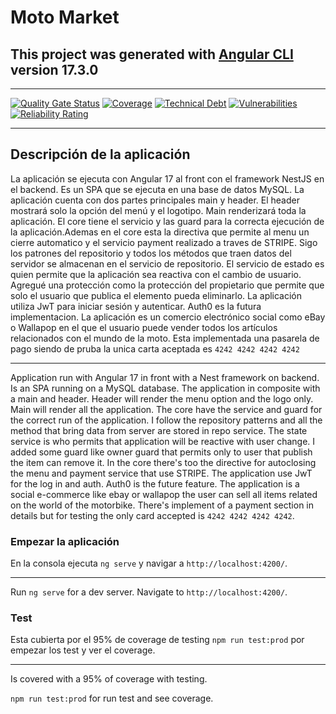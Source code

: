 # Moto Market

## This project was generated with [Angular CLI](https://github.com/angular/angular-cli) version 17.3.0

---

[![Quality Gate Status](https://sonarcloud.io/api/project_badges/measure?project=Malethik_MotoMarket_Front&metric=alert_status)](https://sonarcloud.io/summary/new_code?id=Malethik_MotoMarket_Front)
[![Coverage](https://sonarcloud.io/api/project_badges/measure?project=Malethik_MotoMarket_Front&metric=coverage)](https://sonarcloud.io/summary/new_code?id=Malethik_MotoMarket_Front)
[![Technical Debt](https://sonarcloud.io/api/project_badges/measure?project=Malethik_MotoMarket_Front&metric=sqale_index)](https://sonarcloud.io/summary/new_code?id=Malethik_MotoMarket_Front)
[![Vulnerabilities](https://sonarcloud.io/api/project_badges/measure?project=Malethik_MotoMarket_Front&metric=vulnerabilities)](https://sonarcloud.io/summary/new_code?id=Malethik_MotoMarket_Front)
[![Reliability Rating](https://sonarcloud.io/api/project_badges/measure?project=Malethik_MotoMarket_Front&metric=reliability_rating)](https://sonarcloud.io/summary/new_code?id=Malethik_MotoMarket_Front)

---

## Descripción de la aplicación

La aplicación se ejecuta con Angular 17 al front con el framework NestJS en el backend.
Es un SPA que se ejecuta en una base de datos MySQL.
La aplicación cuenta con dos partes principales main y header.
El header mostrará solo la opción del menú y el logotipo.
Main renderizará toda la aplicación.
El core tiene el servicio y las guard para la correcta ejecución de la aplicación.Ademas en el core esta la directiva que permite al menu un cierre automatico y el servicio payment realizado a traves de STRIPE.
Sigo los patrones del repositorio y todos los métodos que traen datos del servidor se almacenan en el servicio de repositorio.
El servicio de estado es quien permite que la aplicación sea reactiva con el cambio de usuario.
Agregué una protección como la protección del propietario que permite que solo el usuario que publica el elemento pueda eliminarlo.
La aplicación utiliza JwT para iniciar sesión y autenticar. Auth0 es la futura implementacion.
La aplicación es un comercio electrónico social como eBay o Wallapop en el que el usuario puede vender todos los artículos relacionados con el mundo de la moto.
Esta implementada una pasarela de pago siendo de pruba la unica carta aceptada es `4242 4242 4242 4242`

---

Application run with Angular 17 in front with a Nest framework on backend.
Is an SPA running on a MySQL database.
The application in composite with a main and header.
Header will render the menu option and the logo only.
Main will render all the application.
The core have the service and guard for the correct run of the application.
I follow the repository patterns and all the method that bring data from server are stored in repo service.
The state service is who permits that application will be reactive with user change.
I added some guard like owner guard that permits only to user that publish the item can remove it. In the core there's too the directive for autoclosing the menu and payment service that use STRIPE.
The application use JwT for the log in and auth. Auth0 is the future feature.
The application is a social e-commerce like ebay or wallapop the user can sell all items related on the world of the motorbike.
There's implement of a payment section in details but for testing the only card accepted is `4242 4242 4242 4242`.

### Empezar la aplicación

En la consola ejecuta `ng serve` y navigar a `http://localhost:4200/`.

---

Run `ng serve` for a dev server. Navigate to `http://localhost:4200/`.

### Test

Esta cubierta por el 95% de coverage de testing
`npm run test:prod` por empezar los test y ver el coverage.

---

Is covered with a 95% of coverage with testing.

`npm run test:prod` for run test and see coverage.

